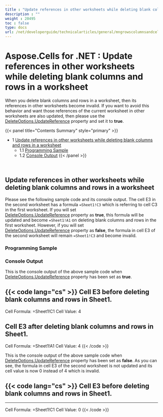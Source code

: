 ```yaml
---
title : "Update references in other worksheets while deleting blank columns and rows in a worksheet" 
description : "" 
weight : 20495 
toc : false
type: docs
url: /net/developerguide/technicalarticles/general/mngrowscolumnsandcells/update+references+in+other+worksheets+while+deleting+blank+columns+and+rows+in+a+worksheet/
---
```


# Aspose.Cells for .NET : Update references in other worksheets while deleting blank columns and rows in a worksheet


When you delete blank columns and rows in a worksheet, then its references in other worksheets become invalid. If you want to avoid this behavior and want those references of the current worksheet in other worksheets are also updated, then please use the [DeleteOptions.UpdateReference](https://apireference.aspose.com/net/cells/aspose.cells/deleteoptions/properties/updatereference) property and set it to **true**.

{{< panel title="Contents Summary" style="primary" >}}
*   1 [Update references in other worksheets while deleting blank columns and rows in a worksheet](#update-references-in-other-worksheets-while-deleting-blank-columns-and-rows-in-a-worksheet)
    *   1.1 [Programming Sample](#programming-sample)
    *   1.2 [Console Output](#console-output)
{{< /panel >}}
 

 

## Update references in other worksheets while deleting blank columns and rows in a worksheet

Please see the following sample code and its console output. The cell E3 in the second worksheet has a formula `=Sheet1!C3` which is referring to cell C3 in the first worksheet. If you will set [DeleteOptions.UpdateReference](https://apireference.aspose.com/net/cells/aspose.cells/deleteoptions/properties/updatereference) property as **true**, this formula will be updated and become `=Sheet1!A1` on deleting blank columns and rows in the first worksheet. However, if you will set [DeleteOptions.UpdateReference](https://apireference.aspose.com/net/cells/aspose.cells/deleteoptions/properties/updatereference) property as **false**, the formula in cell E3 of the second worksheet will remain `=Sheet1!C3` and become invalid.

### Programming Sample

### Console Output

This is the console output of the above sample code when [DeleteOptions.UpdateReference](https://apireference.aspose.com/net/cells/aspose.cells/deleteoptions/properties/updatereference) property has been set as **true**.

{{< code lang="cs" >}}
Cell E3 before deleting blank columns and rows in Sheet1.
--------------------------------------------------------
Cell Formula: =Sheet1!C1
Cell Value: 4


Cell E3 after deleting blank columns and rows in Sheet1.
--------------------------------------------------------
Cell Formula: =Sheet1!A1
Cell Value: 4
{{< /code >}}

This is the console output of the above sample code when [DeleteOptions.UpdateReference](https://apireference.aspose.com/net/cells/aspose.cells/deleteoptions/properties/updatereference) property has been set as **false**. As you can see, the formula in cell E3 of the second worksheet is not updated and its cell value is now 0 instead of 4 which is invalid.

{{< code lang="cs" >}}
Cell E3 before deleting blank columns and rows in Sheet1.
--------------------------------------------------------
--------------------------------------------------------
Cell Formula: =Sheet1!C1
Cell Value: 0
{{< /code >}}

